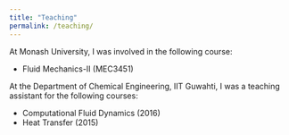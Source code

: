 ```yaml
---
title: "Teaching"
permalink: /teaching/
---
```


At Monash University, I was involved in the following course:

* Fluid Mechanics-II (MEC3451)

At the Department of Chemical Engineering, IIT Guwahti, I was a teaching assistant
for the following courses:

* Computational Fluid Dynamics (2016)
* Heat Transfer (2015)

